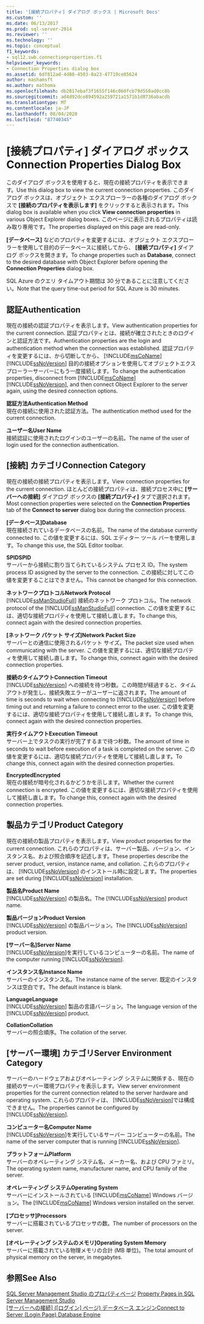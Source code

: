 ```yaml
---
title: '[接続プロパティ] ダイアログ ボックス | Microsoft Docs'
ms.custom: ''
ms.date: 06/13/2017
ms.prod: sql-server-2014
ms.reviewer: ''
ms.technology: ''
ms.topic: conceptual
f1_keywords:
- sql12.swb.connectionproperties.f1
helpviewer_keywords:
- Connection Properties dialog box
ms.assetid: 6df812ad-4d80-4503-8a23-47719ce85624
author: mashamsft
ms.author: mathoma
ms.openlocfilehash: db2817ebaf3f1655f146c060fcb79d550ad0cc8b
ms.sourcegitcommit: ad4d92dce894592a259721a1571b1d8736abacdb
ms.translationtype: MT
ms.contentlocale: ja-JP
ms.lasthandoff: 08/04/2020
ms.locfileid: "87740345"
---
```

# <a name="connection-properties-dialog-box"></a><span data-ttu-id="11a0f-102">[接続プロパティ] ダイアログ ボックス</span><span class="sxs-lookup"><span data-stu-id="11a0f-102">Connection Properties Dialog Box</span></span>
  <span data-ttu-id="11a0f-103">このダイアログ ボックスを使用すると、現在の接続プロパティを表示できます。</span><span class="sxs-lookup"><span data-stu-id="11a0f-103">Use this dialog box to view the current connection properties.</span></span> <span data-ttu-id="11a0f-104">このダイアログ ボックスは、オブジェクト エクスプローラーの各種のダイアログ ボックスで **[接続のプロパティを表示します]** をクリックすると表示されます。</span><span class="sxs-lookup"><span data-stu-id="11a0f-104">This dialog box is available when you click **View connection properties** in various Object Explorer dialog boxes.</span></span> <span data-ttu-id="11a0f-105">このページに表示されるプロパティは読み取り専用です。</span><span class="sxs-lookup"><span data-stu-id="11a0f-105">The properties displayed on this page are read-only.</span></span>  
  
 <span data-ttu-id="11a0f-106">**[データベース]** などのプロパティを変更するには、オブジェクト エクスプローラーを使用して目的のデータベースに接続してから、 **[接続プロパティ]** ダイアログ ボックスを開きます。</span><span class="sxs-lookup"><span data-stu-id="11a0f-106">To change properties such as **Database**, connect to the desired database with Object Explorer before opening the **Connection Properties** dialog box.</span></span>  
  
 <span data-ttu-id="11a0f-107">SQL Azure のクエリ タイムアウト期間は 30 分であることに注意してください。</span><span class="sxs-lookup"><span data-stu-id="11a0f-107">Note that the query time-out period for SQL Azure is 30 minutes.</span></span>  
  
## <a name="authentication"></a><span data-ttu-id="11a0f-108">認証</span><span class="sxs-lookup"><span data-stu-id="11a0f-108">Authentication</span></span>  
 <span data-ttu-id="11a0f-109">現在の接続の認証プロパティを表示します。</span><span class="sxs-lookup"><span data-stu-id="11a0f-109">View authentication properties for the current connection.</span></span> <span data-ttu-id="11a0f-110">認証プロパティとは、接続が確立されたときのログインと認証方法です。</span><span class="sxs-lookup"><span data-stu-id="11a0f-110">Authentication properties are the login and authentication method when the connection was established.</span></span> <span data-ttu-id="11a0f-111">認証プロパティを変更するには、から切断してから、 [!INCLUDE[msCoName](../includes/msconame-md.md)] [!INCLUDE[ssNoVersion](../includes/ssnoversion-md.md)] 目的の接続オプションを使用してオブジェクトエクスプローラーサーバーにもう一度接続します。</span><span class="sxs-lookup"><span data-stu-id="11a0f-111">To change the authentication properties, disconnect from [!INCLUDE[msCoName](../includes/msconame-md.md)] [!INCLUDE[ssNoVersion](../includes/ssnoversion-md.md)], and then connect Object Explorer to the server again, using the desired connection options.</span></span>  
  
 <span data-ttu-id="11a0f-112">**認証方法**</span><span class="sxs-lookup"><span data-stu-id="11a0f-112">**Authentication Method**</span></span>  
 <span data-ttu-id="11a0f-113">現在の接続に使用された認証方法。</span><span class="sxs-lookup"><span data-stu-id="11a0f-113">The authentication method used for the current connection.</span></span>  
  
 <span data-ttu-id="11a0f-114">**ユーザー名**</span><span class="sxs-lookup"><span data-stu-id="11a0f-114">**User Name**</span></span>  
 <span data-ttu-id="11a0f-115">接続認証に使用されたログインのユーザーの名前。</span><span class="sxs-lookup"><span data-stu-id="11a0f-115">The name of the user of login used for the connection authentication.</span></span>  
  
## <a name="connection-category"></a><span data-ttu-id="11a0f-116">[接続] カテゴリ</span><span class="sxs-lookup"><span data-stu-id="11a0f-116">Connection Category</span></span>  
 <span data-ttu-id="11a0f-117">現在の接続の接続プロパティを表示します。</span><span class="sxs-lookup"><span data-stu-id="11a0f-117">View connection properties for the current connection.</span></span> <span data-ttu-id="11a0f-118">ほとんどの接続プロパティは、接続プロセス中に **[サーバーへの接続]** ダイアログ ボックスの **[接続プロパティ]** タブで選択されます。</span><span class="sxs-lookup"><span data-stu-id="11a0f-118">Most connection properties were selected on the **Connection Properties** tab of the **Connect to server** dialog box during the connection process.</span></span>  
  
 <span data-ttu-id="11a0f-119">**[データベース]**</span><span class="sxs-lookup"><span data-stu-id="11a0f-119">**Database**</span></span>  
 <span data-ttu-id="11a0f-120">現在接続されているデータベースの名前。</span><span class="sxs-lookup"><span data-stu-id="11a0f-120">The name of the database currently connected to.</span></span> <span data-ttu-id="11a0f-121">この値を変更するには、SQL エディター ツール バーを使用します。</span><span class="sxs-lookup"><span data-stu-id="11a0f-121">To change this use, the SQL Editor toolbar.</span></span>  
  
 <span data-ttu-id="11a0f-122">**SPID**</span><span class="sxs-lookup"><span data-stu-id="11a0f-122">**SPID**</span></span>  
 <span data-ttu-id="11a0f-123">サーバーから接続に割り当てられているシステム プロセス ID。</span><span class="sxs-lookup"><span data-stu-id="11a0f-123">The system process ID assigned by the server to the connection.</span></span> <span data-ttu-id="11a0f-124">この接続に対してこの値を変更することはできません。</span><span class="sxs-lookup"><span data-stu-id="11a0f-124">This cannot be changed for this connection.</span></span>  
  
 <span data-ttu-id="11a0f-125">**ネットワークプロトコル**</span><span class="sxs-lookup"><span data-stu-id="11a0f-125">**Network Protocol**</span></span>  
 <span data-ttu-id="11a0f-126">[!INCLUDE[ssManStudioFull](../includes/ssmanstudiofull-md.md)] 接続のネットワーク プロトコル。</span><span class="sxs-lookup"><span data-stu-id="11a0f-126">The network protocol of the [!INCLUDE[ssManStudioFull](../includes/ssmanstudiofull-md.md)] connection.</span></span> <span data-ttu-id="11a0f-127">この値を変更するには、適切な接続プロパティを使用して接続し直します。</span><span class="sxs-lookup"><span data-stu-id="11a0f-127">To change this, connect again with the desired connection properties.</span></span>  
  
 <span data-ttu-id="11a0f-128">**[ネットワーク パケット サイズ]**</span><span class="sxs-lookup"><span data-stu-id="11a0f-128">**Network Packet Size**</span></span>  
 <span data-ttu-id="11a0f-129">サーバーとの通信に使用されるパケット サイズ。</span><span class="sxs-lookup"><span data-stu-id="11a0f-129">The packet size used when communicating with the server.</span></span> <span data-ttu-id="11a0f-130">この値を変更するには、適切な接続プロパティを使用して接続し直します。</span><span class="sxs-lookup"><span data-stu-id="11a0f-130">To change this, connect again with the desired connection properties.</span></span>  
  
 <span data-ttu-id="11a0f-131">**接続のタイムアウト**</span><span class="sxs-lookup"><span data-stu-id="11a0f-131">**Connection Timeout**</span></span>  
 <span data-ttu-id="11a0f-132">[!INCLUDE[ssNoVersion](../includes/ssnoversion-md.md)] への接続を待つ秒数。この時間が経過すると、タイムアウトが発生し、接続失敗エラーがユーザーに返されます。</span><span class="sxs-lookup"><span data-stu-id="11a0f-132">The amount of time is seconds to wait when connecting to [!INCLUDE[ssNoVersion](../includes/ssnoversion-md.md)] before timing out and returning a failure to connect error to the user.</span></span> <span data-ttu-id="11a0f-133">この値を変更するには、適切な接続プロパティを使用して接続し直します。</span><span class="sxs-lookup"><span data-stu-id="11a0f-133">To change this, connect again with the desired connection properties.</span></span>  
  
 <span data-ttu-id="11a0f-134">**実行タイムアウト**</span><span class="sxs-lookup"><span data-stu-id="11a0f-134">**Execution Timeout**</span></span>  
 <span data-ttu-id="11a0f-135">サーバー上でタスクの実行が完了するまで待つ秒数。</span><span class="sxs-lookup"><span data-stu-id="11a0f-135">The amount of time in seconds to wait before execution of a task is completed on the server.</span></span> <span data-ttu-id="11a0f-136">この値を変更するには、適切な接続プロパティを使用して接続し直します。</span><span class="sxs-lookup"><span data-stu-id="11a0f-136">To change this, connect again with the desired connection properties.</span></span>  
  
 <span data-ttu-id="11a0f-137">**Encrypted**</span><span class="sxs-lookup"><span data-stu-id="11a0f-137">**Encrypted**</span></span>  
 <span data-ttu-id="11a0f-138">現在の接続が暗号化されるかどうかを示します。</span><span class="sxs-lookup"><span data-stu-id="11a0f-138">Whether the current connection is encrypted.</span></span> <span data-ttu-id="11a0f-139">この値を変更するには、適切な接続プロパティを使用して接続し直します。</span><span class="sxs-lookup"><span data-stu-id="11a0f-139">To change this, connect again with the desired connection properties.</span></span>  
  
## <a name="product-category"></a><span data-ttu-id="11a0f-140">製品カテゴリ</span><span class="sxs-lookup"><span data-stu-id="11a0f-140">Product Category</span></span>  
 <span data-ttu-id="11a0f-141">現在の接続の製品プロパティを表示します。</span><span class="sxs-lookup"><span data-stu-id="11a0f-141">View product properties for the current connection.</span></span> <span data-ttu-id="11a0f-142">これらのプロパティは、サーバー製品、バージョン、インスタンス名、および照合順序を記述します。</span><span class="sxs-lookup"><span data-stu-id="11a0f-142">These properties describe the server product, version, instance name, and collation.</span></span> <span data-ttu-id="11a0f-143">これらのプロパティは、 [!INCLUDE[ssNoVersion](../includes/ssnoversion-md.md)] のインストール時に設定します。</span><span class="sxs-lookup"><span data-stu-id="11a0f-143">The properties are set during [!INCLUDE[ssNoVersion](../includes/ssnoversion-md.md)] installation.</span></span>  
  
 <span data-ttu-id="11a0f-144">**製品名**</span><span class="sxs-lookup"><span data-stu-id="11a0f-144">**Product Name**</span></span>  
 <span data-ttu-id="11a0f-145">[!INCLUDE[ssNoVersion](../includes/ssnoversion-md.md)] の製品名。</span><span class="sxs-lookup"><span data-stu-id="11a0f-145">The [!INCLUDE[ssNoVersion](../includes/ssnoversion-md.md)] product name.</span></span>  
  
 <span data-ttu-id="11a0f-146">**製品バージョン**</span><span class="sxs-lookup"><span data-stu-id="11a0f-146">**Product Version**</span></span>  
 <span data-ttu-id="11a0f-147">[!INCLUDE[ssNoVersion](../includes/ssnoversion-md.md)] の製品バージョン。</span><span class="sxs-lookup"><span data-stu-id="11a0f-147">The [!INCLUDE[ssNoVersion](../includes/ssnoversion-md.md)] product version.</span></span>  
  
 <span data-ttu-id="11a0f-148">**[サーバー名]**</span><span class="sxs-lookup"><span data-stu-id="11a0f-148">**Server Name**</span></span>  
 <span data-ttu-id="11a0f-149">[!INCLUDE[ssNoVersion](../includes/ssnoversion-md.md)]を実行しているコンピューターの名前。</span><span class="sxs-lookup"><span data-stu-id="11a0f-149">The name of the computer running [!INCLUDE[ssNoVersion](../includes/ssnoversion-md.md)].</span></span>  
  
 <span data-ttu-id="11a0f-150">**インスタンス名**</span><span class="sxs-lookup"><span data-stu-id="11a0f-150">**Instance Name**</span></span>  
 <span data-ttu-id="11a0f-151">サーバーのインスタンス名。</span><span class="sxs-lookup"><span data-stu-id="11a0f-151">The instance name of the server.</span></span> <span data-ttu-id="11a0f-152">既定のインスタンスは空白です。</span><span class="sxs-lookup"><span data-stu-id="11a0f-152">The default instance is blank.</span></span>  
  
 <span data-ttu-id="11a0f-153">**Language**</span><span class="sxs-lookup"><span data-stu-id="11a0f-153">**Language**</span></span>  
 <span data-ttu-id="11a0f-154">[!INCLUDE[ssNoVersion](../includes/ssnoversion-md.md)] 製品の言語バージョン。</span><span class="sxs-lookup"><span data-stu-id="11a0f-154">The language version of the [!INCLUDE[ssNoVersion](../includes/ssnoversion-md.md)] product.</span></span>  
  
 <span data-ttu-id="11a0f-155">**Collation**</span><span class="sxs-lookup"><span data-stu-id="11a0f-155">**Collation**</span></span>  
 <span data-ttu-id="11a0f-156">サーバーの照合順序。</span><span class="sxs-lookup"><span data-stu-id="11a0f-156">The collation of the server.</span></span>  
  
## <a name="server-environment-category"></a><span data-ttu-id="11a0f-157">[サーバー環境] カテゴリ</span><span class="sxs-lookup"><span data-stu-id="11a0f-157">Server Environment Category</span></span>  
 <span data-ttu-id="11a0f-158">サーバーのハードウェアおよびオペレーティング システムに関係する、現在の接続のサーバー環境プロパティを表示します。</span><span class="sxs-lookup"><span data-stu-id="11a0f-158">View server environment properties for the current connection related to the server hardware and operating system.</span></span> <span data-ttu-id="11a0f-159">これらのプロパティは、 [!INCLUDE[ssNoVersion](../includes/ssnoversion-md.md)]では構成できません。</span><span class="sxs-lookup"><span data-stu-id="11a0f-159">The properties cannot be configured by [!INCLUDE[ssNoVersion](../includes/ssnoversion-md.md)].</span></span>  
  
 <span data-ttu-id="11a0f-160">**コンピューター名**</span><span class="sxs-lookup"><span data-stu-id="11a0f-160">**Computer Name**</span></span>  
 <span data-ttu-id="11a0f-161">[!INCLUDE[ssNoVersion](../includes/ssnoversion-md.md)]を実行しているサーバー コンピューターの名前。</span><span class="sxs-lookup"><span data-stu-id="11a0f-161">The name of the server computer that is running [!INCLUDE[ssNoVersion](../includes/ssnoversion-md.md)].</span></span>  
  
 <span data-ttu-id="11a0f-162">**プラットフォーム**</span><span class="sxs-lookup"><span data-stu-id="11a0f-162">**Platform**</span></span>  
 <span data-ttu-id="11a0f-163">サーバーのオペレーティング システム名、メーカー名、および CPU ファミリ。</span><span class="sxs-lookup"><span data-stu-id="11a0f-163">The operating system name, manufacturer name, and CPU family of the server.</span></span>  
  
 <span data-ttu-id="11a0f-164">**オペレーティング システム**</span><span class="sxs-lookup"><span data-stu-id="11a0f-164">**Operating System**</span></span>  
 <span data-ttu-id="11a0f-165">サーバーにインストールされている [!INCLUDE[msCoName](../includes/msconame-md.md)] Windows バージョン。</span><span class="sxs-lookup"><span data-stu-id="11a0f-165">The [!INCLUDE[msCoName](../includes/msconame-md.md)] Windows version installed on the server.</span></span>  
  
 <span data-ttu-id="11a0f-166">**[プロセッサ]**</span><span class="sxs-lookup"><span data-stu-id="11a0f-166">**Processors**</span></span>  
 <span data-ttu-id="11a0f-167">サーバーに搭載されているプロセッサの数。</span><span class="sxs-lookup"><span data-stu-id="11a0f-167">The number of processors on the server.</span></span>  
  
 <span data-ttu-id="11a0f-168">**[オペレーティング システムのメモリ]**</span><span class="sxs-lookup"><span data-stu-id="11a0f-168">**Operating System Memory**</span></span>  
 <span data-ttu-id="11a0f-169">サーバーに搭載されている物理メモリの合計 (MB 単位)。</span><span class="sxs-lookup"><span data-stu-id="11a0f-169">The total amount of physical memory on the server, in megabytes.</span></span>  
  
## <a name="see-also"></a><span data-ttu-id="11a0f-170">参照</span><span class="sxs-lookup"><span data-stu-id="11a0f-170">See Also</span></span>  
 <span data-ttu-id="11a0f-171">[SQL Server Management Studio のプロパティページ](../ssms/property-pages-in-sql-server-management-studio.md) </span><span class="sxs-lookup"><span data-stu-id="11a0f-171">[Property Pages in SQL Server Management Studio](../ssms/property-pages-in-sql-server-management-studio.md) </span></span>  
 <span data-ttu-id="11a0f-172">[[サーバーへの接続] ([ログイン] ページ) データベース エンジン](../ssms/f1-help/connect-to-server-login-page-database-engine.md)</span><span class="sxs-lookup"><span data-stu-id="11a0f-172">[Connect to Server &#40;Login Page&#41; Database Engine](../ssms/f1-help/connect-to-server-login-page-database-engine.md)</span></span>  
  
  
